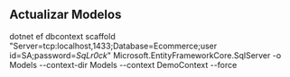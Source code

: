 ## Actualizar Modelos

dotnet ef dbcontext scaffold "Server=tcp:localhost,1433;Database=Ecommerce;user id=SA;password=_SqLr0ck_" Microsoft.EntityFrameworkCore.SqlServer -o Models --context-dir Models --context DemoContext --force